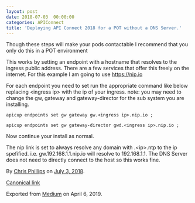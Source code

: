 ```yaml
---
layout: post
date: 2018-07-03  00:00:00
categories: APIConnect
title: 'Deploying API Connect 2018 for a POT without a DNS Server.'
---
```

<!--more-->

Though these steps will make your pods contactable I recommend that you
only do this in a POT environment

This works by setting an endpoint with a hostname that resolves to the
ingress public address. There are a few services that offer this freely
on the internet. For this example I am going to use <https://nip.io>

For each endpoint you need to set run the appropriate command like below
replacing \<ingress ip\> with the ip of your ingress. note: you may need
to change the gw, gateway and gateway-director for the sub system you
are installing.

```
apicup endpoints set gw gateway gw.<ingress ip>.nip.io ;
```

```
apicup endpoints set gw gateway-director gwd.<ingress ip>.nip.io ;
```

Now continue your install as normal.

The nip link is set to always resolve any domain with .\<ip\>.ntp to the
ip spefified. i.e. gw.192.168.1.1.nip.io will resolve to 192.168.1.1.
The DNS Server does not need to directly connect to the host so this
works fine.





By [Chris Phillips](https://medium.com/@cminion) on
[July 3, 2018](https://medium.com/p/18eaacb1d88e).

[Canonical
link](https://medium.com/@cminion/deploying-api-connect-2018-for-a-pot-without-a-dns-server-18eaacb1d88e)

Exported from [Medium](https://medium.com) on April 6, 2019.
